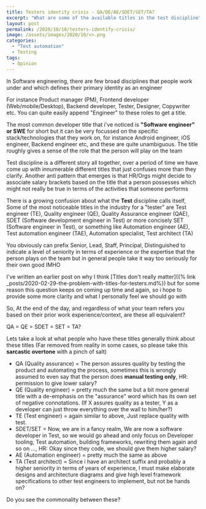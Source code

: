 ```yaml
---
title: Testers identity crisis - QA/QE/AE/SDET/SET/TA?
excerpt: "What are some of the available titles in the test discipline"
layout: post
permalink: /2020/10/10/testers-identify-crisis/
image: /assets/images/2020/10/<>.png
categories:
  - "Test automation"
  - Testing
tags:
  - Opinion
---
```


In Software engineering, there are few broad disciplines that people work under and which defines
their primary identity as an engineer

For instance Product manager (PM), Frontend developer (Web/mobile/Desktop), Backend developer,
Tester, Designer, Copywriter etc. You can quite easily append "Engineer" to these roles to get a
title.

The most common developer title that i've noticed is **"Software engineer" or SWE** for short but it
can be very focussed on the specific stack/technologies that they work on, for instance Android
engineer, iOS engineer, Backend engineer etc, and these are quite unambiguous. The title roughly
gives a sense of the role that the person will play on the team

Test discipline is a different story all together, over a period of time we have come up with
innumerable different titles that just confuses more than they clarify. Another anti pattern that
emerges is that HR/Orgs might decide to associate salary brackets based on the title that a person
possesses which might not really be true in terms of the activities that someone performs

There is a growing confusion about what the **Test** discipline calls itself, Some of the most
noticeable titles in the industry for a "tester" are Test engineer (TE), Quality engineer (QE),
Quality Assurance engineer (QAE), SDET (Software development engineer in Test) or more concisely SET
(Software engineer in Test), or something like Automation engineer (AE), Test automation engineer
(TAE), Automation specialist, Test architect (TA)

You obviously can prefix Senior, Lead, Staff, Principal, Distinguished to indicate a level of
seniority in terms of experience or the expertise that the person plays on the team but in general
people take it way too seriously for their own good IMHO

I've written an earlier post on why I think [Titles don't really
matter]({% link _posts/2020-02-29-the-problem-with-titles-for-testers.md%}) but for some reason this
question keeps on coming up time and again, so i hope to provide some more clarity and what I
personally feel we should go with

So, At the end of the day, and regardless of what your team refers you based on their prior work
experience/context, are these all equivalent?

QA = QE = SDET = SET = TA?

Lets take a look at what people who have these titles generally think about these titles (Far
removed from reality in some cases, so please take this **sarcastic overtone** with a pinch of salt)

- QA (Quality assurance) = The person assures quality by testing the product and automating the
  process, sometimes this is wrongly assumed to even say that the person does **manual testing
  only**, HR: permission to give lower salary?
- QE (Quality engineer) = pretty much the same but a bit more general title with a de-emphasis on
  the "assurance" word which has its own set of negative connotations. (If X assures quality as a
  tester, Y as a developer can just throw everything over the wall to him/her?)
- TE (Test engineer) = again similar to above, Just replace quality with test.
- SDET/SET = Now, we are in a fancy realm, We are now a software developer in Test, so we would go
  ahead and only focus on Developer tooling, Test automation, building frameworks, rewriting them
  again and so on ..., HR: Okay since they code, we should give them higher salary?
- AE (Automation engineer) = pretty much the same as above
- TA (Test architect) = Since i have an architect suffix and probably a higher seniority in terms of
  years of experience, I must make elaborate designs and architecture diagrams and give high level
  framework specifications to other test engineers to implement, but not be hands on?

Do you see the commonality between these?
